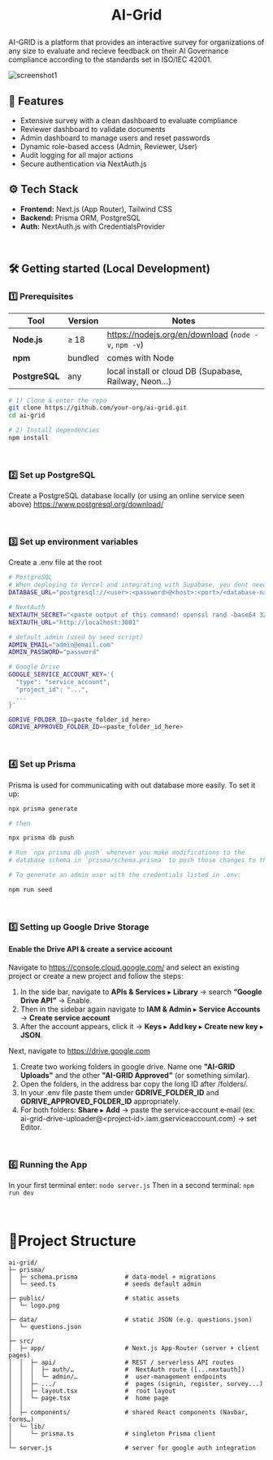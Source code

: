 # <p align="center">AI-Grid</p>

AI-GRID is a platform that provides an interactive survey for organizations of any size to evaluate and recieve feedback on their AI Governance compliance according to the standards set in ISO/IEC 42001.

![screenshot1](https://github.com/user-attachments/assets/7015eddb-00e7-4d52-b264-a309c1a9777b)

## 🚀 Features

- Extensive survey with a clean dashboard to evaluate compliance
- Reviewer dashboard to validate documents
- Admin dashboard to manage users and reset passwords
- Dynamic role-based access (Admin, Reviewer, User)
- Audit logging for all major actions
- Secure authentication via NextAuth.js

## ⚙ Tech Stack

- **Frontend:** Next.js (App Router), Tailwind CSS
- **Backend:** Prisma ORM, PostgreSQL
- **Auth:** NextAuth.js with CredentialsProvider

<br/>

## 🛠️ Getting started (Local Development)

### 1️⃣ Prerequisites

| Tool          | Version | Notes                                                   |
|---------------|---------|---------------------------------------------------------|
| **Node.js**   | ≥ 18    | <https://nodejs.org/en/download> (`node -v`, `npm -v`)  |
| **npm**       | bundled | comes with Node                                         |
| **PostgreSQL**| any     | local install or cloud DB (Supabase, Railway, Neon…)    |

```bash
# 1) Clone & enter the repo
git clone https://github.com/your‑org/ai‑grid.git
cd ai‑grid

# 2) Install dependencies
npm install
```

<br/>

### 2️⃣ Set up PostgreSQL
Create a PostgreSQL database locally (or using an online service seen above)
https://www.postgresql.org/download/

<br/>

### 3️⃣ Set up environment variables

Create a .env file at the root 
```bash
# PostgreSQL
# When deploying to Vercel and integrating with Supabase, you dont need to include this manually.
DATABASE_URL="postgresql://<user>:<password>@<host>:<port>/<database-name>"

# NextAuth
NEXTAUTH_SECRET="<paste output of this command: openssl rand -base64 32 OR visit https://string-gen.vercel. and copy from there>"
NEXTAUTH_URL="http://localhost:3001"

# default admin (used by seed script)
ADMIN_EMAIL="admin@email.com"
ADMIN_PASSWORD="password"

# Google Drive
GOOGLE_SERVICE_ACCOUNT_KEY='{
  "type": "service_account",
  "project_id": "...",
  ...
}'

GDRIVE_FOLDER_ID=<paste_folder_id_here>
GDRIVE_APPROVED_FOLDER_ID=<paste_folder_id_here>
```

<br/>

### 4️⃣ Set up Prisma
Prisma is used for communicating with out database more easily.
To set it up:

```bash
npx prisma generate

# then

npx prisma db push

# Run `npx prisma db push` whenever you make modifications to the
# database schema in `prisma/schema.prisma` to push those changes to the database.

# To generate an admin user with the credentials listed in .env:

npm run seed
```

<br/>

### 5️⃣ Setting up Google Drive Storage 

#### Enable the Drive API & create a service account
Navigate to https://console.cloud.google.com/ and select an existing project or create a new project and follow the steps:
1. In the side bar, navigate to **APIs & Services** ▸ **Library** → search **“Google Drive API”** → Enable.
2. Then in the sidebar again navigate to **IAM & Admin** ▸ **Service Accounts** → **Create service account**
3. After the account appears, click it → **Keys** ▸ **Add key** ▸ **Create new key** ▸ **JSON**.

Next, navigate to https://drive.google.com
1. Create two working folders in google drive. Name one **"AI-GRID Uploads"** and the other **"AI-GRID Approved"** (or something similar).
2. Open the folders, in the address bar copy the long ID after /folders/.
3. In your .env file paste them under **GDRIVE_FOLDER_ID** and **GDRIVE_APPROVED_FOLDER_ID** appropriately. 
4. For both folders: **Share** ▸ **Add** → paste the service‑account e‑mail
(ex: ai-grid-drive-uploader@<project‑id>.iam.gserviceaccount.com) → set Editor.

<br/>

### 6️⃣ Running the App
In your first terminal enter:
```node server.js```
Then in a second terminal:
```npm run dev```

<br/>

# 📂Project Structure

```
ai-grid/
├─ prisma/
│  ├─ schema.prisma             # data‑model + migrations
│  └─ seed.ts                   # seeds default admin
│
├─ public/                      # static assets
│  └─ logo.png                  
│
├─ data/                        # static JSON (e.g. questions.json)
│  └─ questions.json
│
├─ src/
│  ├─ app/                      # Next.js App‑Router (server + client pages)
│  │  ├─ api/                   # REST / serverless API routes
│  │  │  ├─ auth/…              #  NextAuth route ([...nextauth])
│  │  │  └─ admin/…             #  user‑management endpoints
│  │  ├─ .../                   #  pages (signin, register, survey...)
│  │  ├─ layout.tsx             #  root layout
│  │  └─ page.tsx               #  home page
│  │
│  ├─ components/               # shared React components (Navbar, forms…)
│  └─ lib/
│     └─ prisma.ts              # singleton Prisma client
│  
└─ server.js                    # server for google auth integration

```

